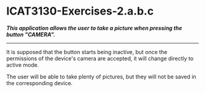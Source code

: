 # ICAT3130-Exercises-2.a.b.c

***This application allows the user to take a picture when pressing the button "CAMERA".***

---

It is supposed that the button starts being inactive, but once the permissions of the device's camera are accepted, it will change directly to active mode.

The user will be able to take plenty of pictures, but they will not be saved in the corresponding device.
